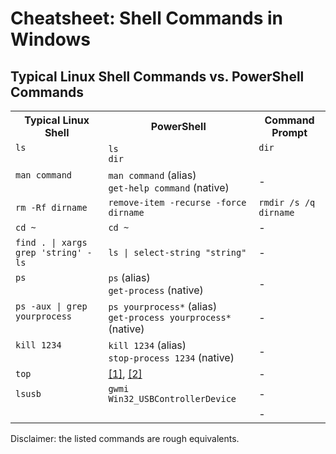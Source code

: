 # Cheatsheet: Shell Commands in Windows

## Typical Linux Shell Commands vs. PowerShell Commands

<table>
    <tr>
        <th>Typical Linux Shell</th>
        <th>PowerShell</th>
        <th>Command Prompt</th>
    </tr>
    <tr>
      <td><code>ls</code><br>&nbsp;</td>
      <td><code>ls</code><br><code>dir</code></td>
      <td><code>dir</code><br>&nbsp;</td>
    </tr>
    <tr>
      <td><code>man command</code><br>&nbsp;</td>
      <td><code>man command</code> (alias)<br><code>get-help command</code> (native)</td>
      <td>-</td>
    </tr>
    <tr>
      <td><code>rm -Rf dirname</code></td>
      <td><code>remove-item -recurse -force dirname</code></td>
      <td><code>rmdir /s /q dirname</code></td>
    </tr>
    <tr>
      <td><code>cd ~</code></td>
      <td><code>cd ~</code></td>
      <td>-</td>
    </tr>
    <tr>
      <td><code>find . | xargs grep 'string' -ls</code></td>
      <td><code>ls | select-string "string"</code></td>
      <td>-</td>
    </tr>
    <tr>
      <td><code>ps</code><br>&nbsp;</td>
      <td><code>ps</code> (alias)<br><code>get-process</code> (native)</td>
      <td>-</td>
    </tr>
    <tr>
      <td><code>ps -aux | grep yourprocess</code><br>&nbsp;</td>
      <td><code>ps yourprocess*</code> (alias)<br><code>get-process yourprocess*</code> (native)</td>
      <td>-</td>
    </tr>
    <tr>
      <td><code>kill 1234</code><br>&nbsp;</td>
      <td><code>kill 1234</code> (alias)<br><code>stop-process 1234</code> (native)</td>
      <td>-</td>
    </tr>
    <tr>
      <td><code>top</code></td>
      <td><a href="http://superuser.com/a/176625/25810">[1]</a>, <a href="http://jon.netdork.net/2010/04/06/powershell-top-x-processes-using-cpu/">[2]</a></td>
      <td>-</td>
    </tr>
    <tr>
      <td><code>lsusb</code></td>
      <td><code>gwmi Win32_USBControllerDevice</code></td>
      <td>-</td>
    </tr>
    <tr>
      <td><code></code></td>
      <td><code></code></td>
      <td>-</td>
    </tr>
</table>

Disclaimer: the listed commands are rough equivalents.
